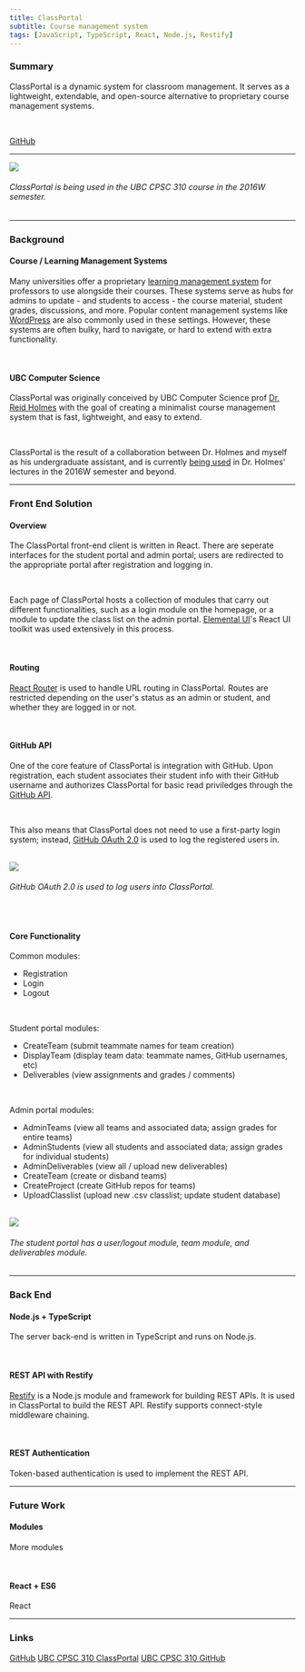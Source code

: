 ```yaml
---
title: ClassPortal
subtitle: Course management system
tags: [JavaScript, TypeScript, React, Node.js, Restify]
---
```


### Summary

ClassPortal is a dynamic system for classroom management. It serves as a lightweight,
extendable, and open-source alternative to proprietary course management systems.

<br>

[GitHub][github]

<hr>

<img src="/classportal-delivs.png" />

###### ClassPortal is being used in the UBC CPSC 310 course in the 2016W semester.

<hr>

### Background

#### Course / Learning Management Systems

Many universities offer a proprietary [learning management system][lms] for professors to
use alongside their courses. These systems serve as hubs for admins to update - and students
to access - the course material, student grades, discussions, and more. Popular content
management systems like [WordPress][wordpress] are also commonly used in these settings.
However, these systems are often bulky, hard to navigate, or hard to extend with extra
functionality.

<br>

#### UBC Computer Science

ClassPortal was originally conceived by UBC Computer Science prof [Dr. Reid Holmes][reid]
with the goal of creating a minimalist course management system that is fast, lightweight,
and easy to extend.

<br>

ClassPortal is the result of a collaboration between Dr. Holmes and myself as his undergraduate
assistant, and is currently [being used][skaha] in Dr. Holmes' lectures in the 2016W semester
and beyond.

<hr>

### Front End Solution

#### Overview

The ClassPortal front-end client is written in React. There are seperate interfaces for
the student portal and admin portal; users are redirected to the appropriate portal after
registration and logging in. 

<br>

Each page of ClassPortal hosts a collection of modules that carry out different functionalities,
such as a login module on the homepage, or a module to update the class list on the admin portal. 
[Elemental UI][elemental]'s React UI toolkit was used extensively in this process.

<br>

#### Routing

[React Router][router] is used to handle URL routing in ClassPortal. Routes are restricted
depending on the user's status as an admin or student, and whether they are logged in or not.

<br>

#### GitHub API

One of the core feature of ClassPortal is integration with GitHub. Upon registration, each
student associates their student info with their GitHub username and authorizes ClassPortal
for basic read priviledges through the [GitHub API][github-api].

<br>

This also means that ClassPortal does not need to use a first-party login system; instead,
[GitHub OAuth 2.0][github-oauth] is used to log the registered users in.

<br>

<img src="/github-auth.png" />

###### GitHub OAuth 2.0 is used to log users into ClassPortal.

<br>


#### Core Functionality

Common modules:
* Registration
* Login
* Logout

<br>

Student portal modules:

* CreateTeam (submit teammate names for team creation)
* DisplayTeam (display team data: teammate names, GitHub usernames, etc)
* Deliverables (view assignments and grades / comments)

<br>

Admin portal modules: 

* AdminTeams (view all teams and associated data; assign grades for entire teams)
* AdminStudents (view all students and associated data; assign grades for individual students)
* AdminDeliverables (view all / upload new deliverables)
* CreateTeam (create or disband teams)
* CreateProject (create GitHub repos for teams)
* UploadClasslist (upload new .csv classlist; update student database)

<br>

<img src="/classportal-delivs.png" />

###### The student portal has a user/logout module, team module, and deliverables module.

<hr>

### Back End

#### Node.js + TypeScript

The server back-end is written in TypeScript and runs on Node.js.

<br>

#### REST API with Restify

[Restify][restify] is a Node.js module and framework for building REST APIs. It is used
in ClassPortal to build the REST API. Restify supports connect-style middleware chaining.

<br>

#### REST Authentication

Token-based authentication is used to implement the REST API.

<hr> 

### Future Work

#### Modules

More modules

<br>

#### React + ES6

React

<hr> 

### Links

[GitHub][github] [UBC CPSC 310 ClassPortal][skaha] [UBC CPSC 310 GitHub][skaha] 

[reid]: <https://www.cs.ubc.ca/people/reid-holmes>
[cpsc310]: <https://github.com/ubccpsc/310/tree/2016sept>
[lms]: <https://en.wikipedia.org/wiki/Learning_management_system>
[wordpress]: <https://wordpress.com/>
[drupal]: <https://www.drupal.org/>
[elemental]: <http://elemental-ui.com/>
[router]: <https://github.com/ReactTraining/react-router>
[github-api]: <https://developer.github.com/v3/>
[github-oauth]: <https://developer.github.com/v3/oauth/>
[restify]: <http://restify.com/>
[github]: <https://github.com/ubccpsc/classportal/>
[skaha]: <http://skaha.cs.ubc.ca:8020>
